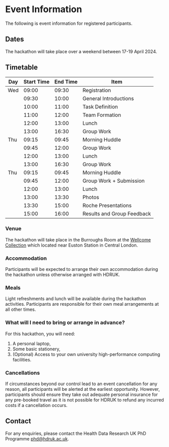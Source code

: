 # Event Information

The following is event information for registered participants.

## Dates

The hackathon will take place over a weekend between 17-19 April 2024. 

## Timetable

|Day|Start Time|End Time|Item|
|---|----------|--------|----|
|Wed|09:00|09:30|Registration|
|      |09:30|10:00|General Introductions|
|      |10:00|11:00|Task Definition|
|      |11:00|12:00|Team Formation|
|      |12:00|13:00|Lunch|
|      |13:00|16:30|Group Work|
|Thu|09:15|09:45|Morning Huddle|
||09:45|12:00|Group Work|
|      |12:00|13:00|Lunch|
|      |13:00|16:30|Group Work|
|Thu|09:15|09:45|Morning Huddle|
||09:45|12:00|Group Work + Submission|
|      |12:00|13:00|Lunch|
|      |13:00|13:30|Photos|
|      |13:30|15:00|Roche Presentations|
|      |15:00|16:00|Results and Group Feedback|


### Venue

The hackathon will take place in the Burroughs Room at the [Wellcome Collection](https://wellcomecollection.org/) which located near Euston Station in Central London.

### Accommodation

Participants will be expected to arrange their own accommodation during the hackathon unless otherwise arranged with HDRUK.

### Meals

Light refreshments and lunch will be available during the hackathon activities. Participants are responsible for their own meal arrangements at all other times.

### What will I need to bring or arrange in advance?

For this hackathon, you will need:

1. A personal laptop,
2. Some basic stationery,
3. (Optional) Access to your own university high-performance computing facilities.

### Cancellations

If circumstances beyond our control lead to an event cancellation for any reason, all participants will be alerted at the earliest opportunity. However, participants should ensure they take out adequate personal insurance for any pre-booked travel as it is not possible for HDRUK to refund any incurred costs if a cancellation occurs.

## Contact

For any enquiries, please contact the Health Data Research UK PhD Programme [phd@hdruk.ac.uk](phd@hdruk.ac.uk).
